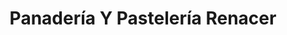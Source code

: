---
title: "Panadería Y Pastelería Renacer"
url: /san-lucas-sacatepequez/panaderia-y-pasteleria-renacer/
shop: Bäckerei
---